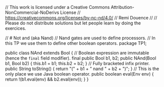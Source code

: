 
// This work is licensed under a Creative Commons Attribution-NonCommercial-NoDerivs License
// https://creativecommons.org/licenses/by-nc-nd/4.0/
// Remi Douence
//
// Please do not distribute solutions but let people learn by doing the exercices.

// # Not and (aka Nand)
// Nand gates are used to define processors. 
// In this TP we use them to define other boolean operators. 
package TP1;

public class NAnd extends Bool {
	// Boolean expression are immutable (hence the `final` field modifier). 
	final public Bool b1, b2;
	public NAnd(Bool b1, Bool b2) {
		this.b1 = b1;
		this.b2 = b2;
	}
	// Fully bracketed infix printer.  
	public String toString() {
		return "(" + b1 + " nand " + b2 + ")";
	}
	// This is the only place we use Java boolean operator. 
	public boolean eval(Env<Boolean> env) {
		return !(b1.eval(env) && b2.eval(env));
	}
}

